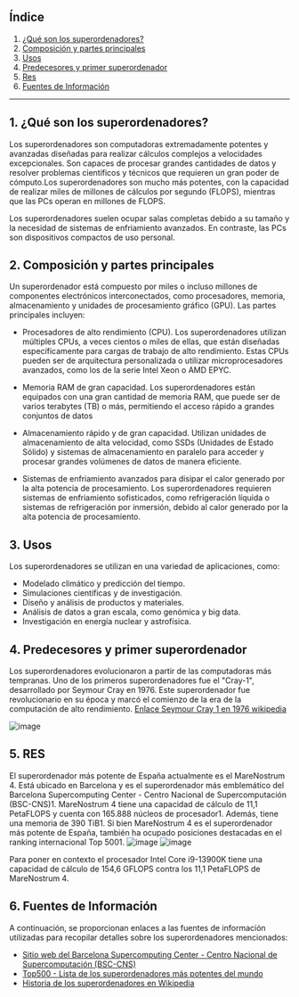 ## Índice
1. [¿Qué son los superordenadores?](#1-qu%C3%A9-son-los-superordenadores)
2. [Composición y partes principales](#2-composici%C3%B3n-y-partes-principales)
3. [Usos](#3-usos)
4. [Predecesores y primer superordenador](#4-predecesores-y-primer-superordenador)
5. [Res](#5-res)
6. [Fuentes de Información](#6-fuentes-de-informaci%C3%B3n)

---

## 1. ¿Qué son los superordenadores?
Los superordenadores son computadoras extremadamente potentes y avanzadas diseñadas para realizar cálculos complejos a velocidades excepcionales. Son capaces de procesar grandes cantidades de datos y resolver problemas científicos y técnicos que requieren un gran poder de cómputo.Los superordenadores son mucho más potentes, con la capacidad de realizar miles de millones de cálculos por segundo (FLOPS), mientras que las PCs operan en millones de FLOPS.

Los superordenadores suelen ocupar salas completas debido a su tamaño y la necesidad de sistemas de enfriamiento avanzados. En contraste, las PCs son dispositivos compactos de uso personal.

## 2. Composición y partes principales
Un superordenador está compuesto por miles o incluso millones de componentes electrónicos interconectados, como procesadores, memoria, almacenamiento y unidades de procesamiento gráfico (GPU). Las partes principales incluyen:

- Procesadores de alto rendimiento (CPU).
  Los superordenadores utilizan múltiples CPUs, a veces cientos o miles de ellas, que están diseñadas específicamente para cargas de trabajo de alto rendimiento. Estas CPUs pueden ser de arquitectura personalizada o utilizar microprocesadores avanzados, como los de la serie Intel Xeon o AMD EPYC.
  
- Memoria RAM de gran capacidad.
  Los superordenadores están equipados con una gran cantidad de memoria RAM, que puede ser de varios terabytes (TB) o más, permitiendo el acceso rápido a grandes conjuntos de datos
  
- Almacenamiento rápido y de gran capacidad.
  Utilizan unidades de almacenamiento de alta velocidad, como SSDs (Unidades de Estado Sólido) y sistemas de almacenamiento en paralelo para acceder y procesar grandes volúmenes de datos de manera eficiente.
  
- Sistemas de enfriamiento avanzados para disipar el calor generado por la alta potencia de procesamiento.
  Los superordenadores requieren sistemas de enfriamiento sofisticados, como refrigeración líquida o sistemas de refrigeración por inmersión, debido al calor generado por la alta potencia de procesamiento.

## 3. Usos
Los superordenadores se utilizan en una variedad de aplicaciones, como:

- Modelado climático y predicción del tiempo.
- Simulaciones científicas y de investigación.
- Diseño y análisis de productos y materiales.
- Análisis de datos a gran escala, como genómica y big data.
- Investigación en energía nuclear y astrofísica.

## 4. Predecesores y primer superordenador
Los superordenadores evolucionaron a partir de las computadoras más tempranas. Uno de los primeros superordenadores fue el "Cray-1", desarrollado por Seymour Cray en 1976. Este superordenador fue revolucionario en su época y marcó el comienzo de la era de la computación de alto rendimiento.
[Enlace Seymour Cray 1 en 1976 wikipedia](https://es.wikipedia.org/wiki/Cray-1)

![image](https://github.com/MateoCarballo/SistemasInformaticos/assets/115709668/ee01d1ef-9fd8-43ec-82a8-43bffcd5b71d)


## 5. RES
El superordenador más potente de España actualmente es el MareNostrum 4. Está ubicado en Barcelona y es el superordenador más emblemático del Barcelona Supercomputing Center - Centro Nacional de Supercomputación (BSC-CNS)1. MareNostrum 4 tiene una capacidad de cálculo de 11,1 PetaFLOPS y cuenta con 165.888 núcleos de procesador1. Además, tiene una memoria de 390 TiB1. Si bien MareNostrum 4 es el superordenador más potente de España, también ha ocupado posiciones destacadas en el ranking internacional Top 5001.
![image](https://github.com/MateoCarballo/SistemasInformaticos/assets/115709668/58e8ee90-bd76-414e-b4fd-3ee9dd3ed3a6) ![image](https://github.com/MateoCarballo/SistemasInformaticos/assets/115709668/e89d9494-b97f-48a9-960b-c63637a7e5e5)

Para poner en contexto el procesador Intel Core i9-13900K tiene una capacidad de cálculo de 154,6 GFLOPS contra los 11,1 PetaFLOPS de MareNostrum 4.



## 6. Fuentes de Información
A continuación, se proporcionan enlaces a las fuentes de información utilizadas para recopilar detalles sobre los superordenadores mencionados:

- [Sitio web del Barcelona Supercomputing Center - Centro Nacional de Supercomputación (BSC-CNS)](https://www.bsc.es/)
- [Top500 - Lista de los superordenadores más potentes del mundo](https://www.top500.org/)
- [Historia de los superordenadores en Wikipedia](https://es.wikipedia.org/wiki/Superordenador)
